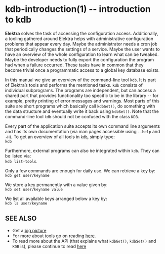 kdb-introduction(1) -- introduction to kdb
==========================================

**Elektra** solves the task of accessing the configuration access.
Additionally, a tooling gathered around Elektra helps with
administrative configuration problems that appear every day.
Maybe the administrator needs a cron job that periodically changes the
settings of a service.  Maybe the user wants to have an overview of the
whole configuration to learn what can be tweaked.  Maybe the developer
needs to fully export the configuration the program had when a failure
occurred.  These tasks have in common that they become trivial once a
programmatic access to a global key database exists.

In this manual we give an overview of the command-line tool `kdb`. It
is part of Elektra’s tools and performs the mentioned tasks.
`kdb` consists of individual subprograms.  The programs are independent,
but can access a shared part that provides functionality too specific to
be in the library -- for example, pretty printing of error messages and
warnings.  Most parts of this suite are short programs which basically
call `kdbGet()`, do something with the data structure and eventually
write it back using `kdbSet()`.  Note that the command-line tool `kdb`
should not be confused with the class `KDB`.

Every part of the application suite accepts its own command line arguments
and has its own documentation (via man pages accessible using `--help`
and `-H`).  To get an overview of all tools in `kdb`, simply type:  
`kdb`

Furthermore, external programs can also be integrated within
`kdb`. They can be listed via:  
`kdb list-tools`.

Only a few commands are enough for daily use.
We can retrieve a key by:  
`kdb get user/keyname`

We store a key permanently with a value given by:  
`kdb set user/keyname value`

We list all available keys arranged below a key by:  
`kdb ls user/keyname`


## SEE ALSO

- Get a [big picture](/doc/BIGPICTURE.md)
- For more about tools go on reading [here](/doc/help/kdb.md).
- To read more about the API (that explains what `kdbGet()`, `kdbSet()` and `KDB` is),
  please continue to read [here](http://doc.libelektra.org/api/current/html)
